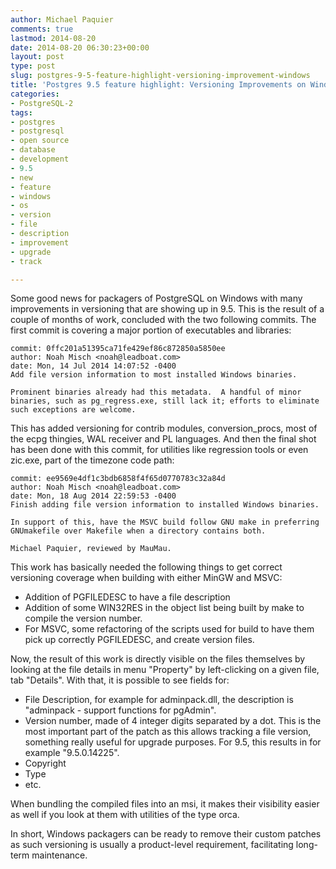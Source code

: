 ```yaml
---
author: Michael Paquier
comments: true
lastmod: 2014-08-20
date: 2014-08-20 06:30:23+00:00
layout: post
type: post
slug: postgres-9-5-feature-highlight-versioning-improvement-windows
title: 'Postgres 9.5 feature highlight: Versioning Improvements on Windows'
categories:
- PostgreSQL-2
tags:
- postgres
- postgresql
- open source
- database
- development
- 9.5
- new
- feature
- windows
- os
- version
- file
- description
- improvement
- upgrade
- track

---
```


Some good news for packagers of PostgreSQL on Windows with many improvements
in versioning that are showing up in 9.5. This is the result of a couple of
months of work, concluded with the two following commits. The first commit
is covering a major portion of executables and libraries:

    commit: 0ffc201a51395ca71fe429ef86c872850a5850ee
    author: Noah Misch <noah@leadboat.com>
    date: Mon, 14 Jul 2014 14:07:52 -0400
    Add file version information to most installed Windows binaries.

    Prominent binaries already had this metadata.  A handful of minor
    binaries, such as pg_regress.exe, still lack it; efforts to eliminate
    such exceptions are welcome.

This has added versioning for contrib modules, conversion\_procs, most of the
ecpg thingies, WAL receiver and PL languages. And then the final shot has been
done with this commit, for utilities like regression tools or even zic.exe,
part of the timezone code path:

    commit: ee9569e4df1c3bdb6858f4f65d0770783c32a84d
    author: Noah Misch <noah@leadboat.com>
    date: Mon, 18 Aug 2014 22:59:53 -0400
    Finish adding file version information to installed Windows binaries.

    In support of this, have the MSVC build follow GNU make in preferring
    GNUmakefile over Makefile when a directory contains both.

    Michael Paquier, reviewed by MauMau.

This work has basically needed the following things to get correct versioning
coverage when building with either MinGW and MSVC:

  * Addition of PGFILEDESC to have a file description
  * Addition of some WIN32RES in the object list being built by make to
compile the version number.
  * For MSVC, some refactoring of the scripts used for build to have them
pick up correctly PGFILEDESC, and create version files.

Now, the result of this work is directly visible on the files themselves
by looking at the file details in menu "Property" by left-clicking on a
given file, tab "Details". With that, it is possible to see fields for:

  * File Description, for example for adminpack.dll, the description is
  "adminpack - support functions for pgAdmin".
  * Version number, made of 4 integer digits separated by a dot. This is
  the most important part of the patch as this allows tracking a file
  version, something really useful for upgrade purposes. For 9.5, this
  results in for example "9.5.0.14225".
  * Copyright
  * Type
  * etc.

When bundling the compiled files into an msi, it makes their visibility
easier as well if you look at them with utilities of the type orca.

In short, Windows packagers can be ready to remove their custom patches
as such versioning is usually a product-level requirement, facilitating
long-term maintenance.
